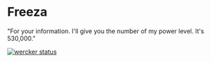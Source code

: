 Freeza
======

"For your information. I'll give you the number of my power level. It's 530,000."

[![wercker status](https://app.wercker.com/status/46f512c0d6fd17c41e9add2f528e9d11 "wercker status")](https://app.wercker.com/project/bykey/46f512c0d6fd17c41e9add2f528e9d11)

